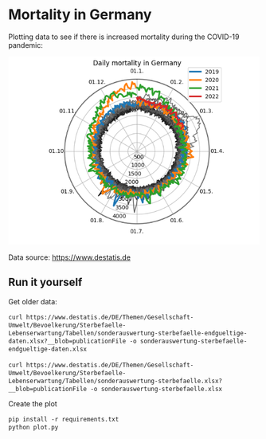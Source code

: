 # Mortality in Germany

Plotting data to see if there is increased mortality during the COVID-19 pandemic:

![mortality](mortality.png)

Data source: https://www.destatis.de

## Run it yourself
Get older data:
```
curl https://www.destatis.de/DE/Themen/Gesellschaft-Umwelt/Bevoelkerung/Sterbefaelle-Lebenserwartung/Tabellen/sonderauswertung-sterbefaelle-endgueltige-daten.xlsx?__blob=publicationFile -o sonderauswertung-sterbefaelle-endgueltige-daten.xlsx

curl https://www.destatis.de/DE/Themen/Gesellschaft-Umwelt/Bevoelkerung/Sterbefaelle-Lebenserwartung/Tabellen/sonderauswertung-sterbefaelle.xlsx?__blob=publicationFile -o sonderauswertung-sterbefaelle.xlsx

```
Create the plot
```
pip install -r requirements.txt
python plot.py
```